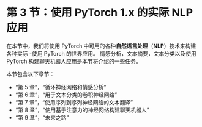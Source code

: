 # 第 3 节：使用 PyTorch 1.x 的实际 NLP 应用

在本节中，我们将使用 PyTorch 中可用的各种**自然语言处理**（**NLP**）技术来构建各种实际 -使用 PyTorch 的世界应用。 情感分析，文本摘要，文本分类以及使用 PyTorch 构建聊天机器人应用是本节将介绍的一些任务。

本节包含以下章节：

*   “第 5 章”，“循环神经网络和情感分析”
*   “第 6 章”，“用于文本分类的卷积神经网络”
*   “第 7 章”，“使用序列到序列神经网络的文本翻译”
*   “第 8 章”，“使用基于注意力的神经网络构建聊天机器人”
*   “第 9 章”，“未来之路”
